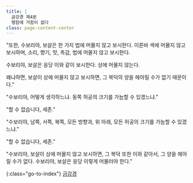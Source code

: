 ```yaml
---
title: |
  금강경 제4분
  행함에 거함이 없다
class: page-content-center
---
```


"또한, 수보리야, 보살은 한 가지 법에 머물지 않고 보시한다.
이른바 색에 머물지 않고 보시하며,
소리, 향기, 맛, 촉감, 법에 머물지 않고 보시한다.

수보리야, 보살은 응당 이와 같이 보시한다.
상에 머물지 않는다.

왜냐하면, 보살이 상에 머물지 않고 보시하면,
그 복덕의 양을 헤아릴 수가 없기 때문이다."

"수보리야, 어떻게 생각하느냐.
동쪽 허공의 크기를 가늠할 수 있겠느냐."

"할 수 없습니다, 세존."

"수보리야, 남쪽, 서쪽, 북쪽, 모든 방향과,
위 아래, 모든 허공의 크기를 가늠할 수 있겠느냐."

"할 수 없습니다, 세존."

"수보리야, 보살이 상에 머물지 않고 보시하면,
그 복덕 또한 이와 같아서, 그 양을 헤아릴 수가 없다.
수보리야, 보살은 응당 이렇게 머물러야 한다."

{:class="go-to-index"}
[금강경](index)